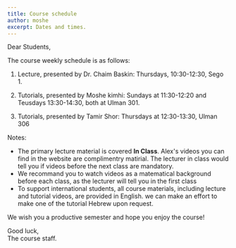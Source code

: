 ```yaml
---
title: Course schedule
author: moshe
excerpt: Dates and times.
---
```


Dear Students,

The course weekly schedule is as follows:

1. Lecture, presented by Dr. Chaim Baskin:
	Thursdays, 10:30-12:30, Sego 1.  

2. Tutorials, presented by Moshe kimhi:
	Sundays at 11:30-12:20 and Teusdays 13:30-14:30, both at Ulman 301.
	
3. Tutorials, presented by Tamir Shor:
	Thursdays at 12:30-13:30, Ulman 306
	

Notes:
- The primary lecture material is covered **In Class**.
	Alex's videos you can find in the website are complimentry matirial.
	The lecturer in class would tell you if videos before the next class are mandatory.
- We recommand you to watch videos as a matematical background before each class, 
	as the lecturer will tell you in the first class
- To support international students, all course materials, including lecture
  and tutorial videos, are provided in English. we can make an effort to make one of the tutorial Hebrew upon request.

We wish you a productive semester and hope you enjoy the course!


Good luck,  
The course staff.


